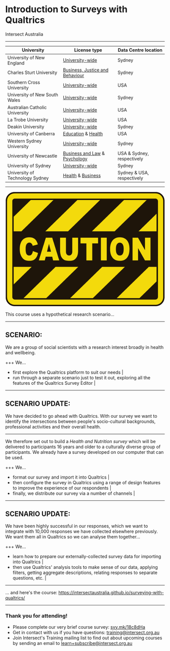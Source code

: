 
# Introduction to Surveys with Qualtrics
Intersect Australia

---

|University               |License type             |Data Centre location              |
|-------------------------------|------------------------|----------------------------|
|University of New England|[University-wide](unesurveys.qualtrics.com)|Sydney|
|Charles Sturt University|[Business, Justice and Behaviour](https://csufobjbs.au1.qualtrics.com)|Sydney|
|Southern Cross University|[University-wide](https://scuau.qualtrics.com)|USA|
|University of New South Wales|[University-wide](unsw.qualtrics.com)|Sydney|
|Australian Catholic University|[University-wide](https://acu.qualtrics.com)|USA|
|La Trobe University |[University-wide](latrobe.co1.qualtrics.com)|USA|
|Deakin University|[University-wide](https://deakinsurveys.au1.qualtrics.com)|Sydney|
|University of Canberra|[Education](canberra.qualtrics.com) & [Health](canberrahealth.qualtrics.com)|USA|
|Western Sydney University|[University-wide](surveyswesternsydney.qualtrics.com)|Sydney|
|University of Newcastle|[Business and Law](newcastlebusandlaw.qualtrics.com) & [Psychology](uonpsychology.qualtrics.com)|USA & Sydney, respectively|
|University of Sydney|[University-wide](sydney.qualtrics.com)|Sydney|
|University of Technology Sydney|[Health](utshealth.qualtrics.com) & [Business](utsbusiness.qualtrics.com)|Sydney & USA, respectively|


---

<center><img src="assets/caution.png"></img></center>

This course uses a hypothetical research scenario...

---
## SCENARIO:

We are a group of social scientists with a research interest broadly in health and wellbeing.

+++
We...
* first explore the Qualtrics platform to suit our needs |
* run through a separate scenario just to test it out, exploring all the features of the Qualtrics Survey Editor |

---
## SCENARIO UPDATE:

We have decided to go ahead with Qualtrics. With our survey we want to identify the intersections between people's socio-cultural backgrounds, professional activities and their overall health. 

---
We therefore set out to build a *Health and Nutrition survey* which will be delivered to participants 16 years and older to a culturally diverse group of participants. We already have a survey developed on our computer that can be used.

+++
We...
* format our survey and import it into Qualtrics |
* then configure the survey in Qualtrics using a range of design features to improve the experience of our respondents |
* finally, we distribute our survey via a number of channels |

---
## SCENARIO UPDATE:

We have been highly successful in our responses, which we want to integrate with 10,000 responses we have collected elsewhere previously. We want them all in Qualtrics so we can analyse them together...

+++
We...
* learn how to prepare our externally-collected survey data for importing into Qualtrics |
* then use Qualtrics' analysis tools to make sense of our data, applying filters, getting aggregate descriptions, relating responses to separate questions, etc. |

---


... and here's the course: https://intersectaustralia.github.io/surveying-with-qualtrics/

---
### Thank you for attending!

- Please complete our very brief course survey: [svy.mk/18c8dHa](http://svy.mk/18c8dHa)
- Get in contact with us if you have questions: [training@intersect.org.au](mailto:training@intersect.org.au)
- Join Intersect's Training mailing list to find out about upcoming courses by sending an email to [learn+subscribe@intersect.org.au](mailto:learn+subscribe@intersect.org.au)
